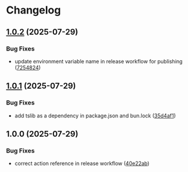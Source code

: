 # Changelog

## [1.0.2](https://github.com/ubiquity-os/pending-rewards/compare/v1.0.1...v1.0.2) (2025-07-29)


### Bug Fixes

* update environment variable name in release workflow for publishing ([7254824](https://github.com/ubiquity-os/pending-rewards/commit/725482424458f9320bb1641194830631b32c4c1a))

## [1.0.1](https://github.com/ubiquity-os/pending-rewards/compare/v1.0.0...v1.0.1) (2025-07-29)


### Bug Fixes

* add tslib as a dependency in package.json and bun.lock ([35d4af1](https://github.com/ubiquity-os/pending-rewards/commit/35d4af19e54bed08a053ae9bdebbd00d434d277e))

## 1.0.0 (2025-07-29)


### Bug Fixes

* correct action reference in release workflow ([40e22ab](https://github.com/ubiquity-os/pending-rewards/commit/40e22ab1c9faadd6cb6f8c54afb8d7025ea23359))
